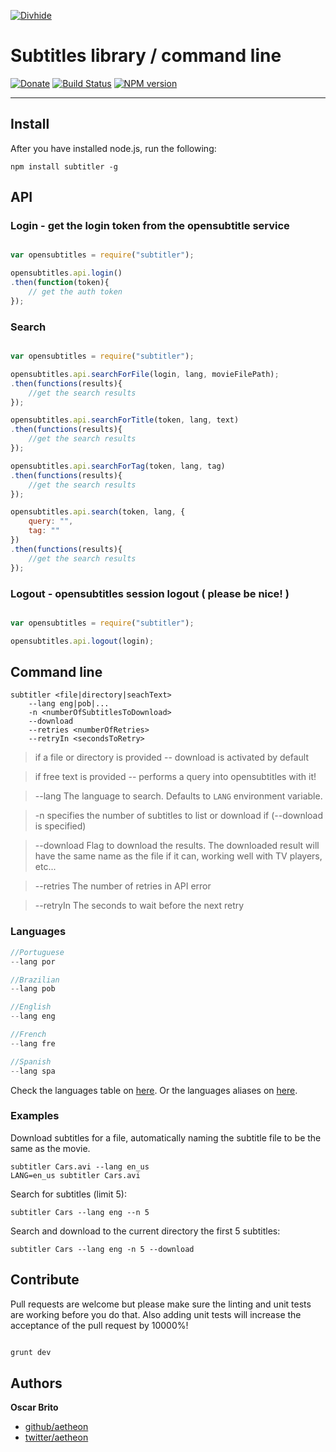 
[![Divhide](http://blog.divhide.com/assets/images/divhide_192px.png)](http://divhide.com/)

# Subtitles library / command line

[![Donate](https://www.paypalobjects.com/en_US/i/btn/btn_donate_LG.gif)](https://www.paypal.com/cgi-bin/webscr?cmd=_s-xclick&hosted_button_id=CJCQT6QZCF8NA)
[![Build Status](https://travis-ci.org/divhide/node-subtitler.svg?branch=master)](https://travis-ci.org/divhide/node-subtitler/)
[![NPM version](https://badge.fury.io/js/subtitler.svg)](http://badge.fury.io/js/subtitler)

---

## Install

After you have installed node.js, run the following:

```shell
npm install subtitler -g
```

## API

### Login - get the login token from the opensubtitle service

```js

var opensubtitles = require("subtitler");

opensubtitles.api.login()
.then(function(token){
	// get the auth token
});
```

### Search

```js

var opensubtitles = require("subtitler");

opensubtitles.api.searchForFile(login, lang, movieFilePath);
.then(functions(results){
	//get the search results
});

opensubtitles.api.searchForTitle(token, lang, text)
.then(functions(results){
	//get the search results
});

opensubtitles.api.searchForTag(token, lang, tag)
.then(functions(results){
	//get the search results
});

opensubtitles.api.search(token, lang, {
	query: "",
	tag: ""
})
.then(functions(results){
	//get the search results
});

```

### Logout - opensubtitles session logout ( please be nice! )

```js

var opensubtitles = require("subtitler");

opensubtitles.api.logout(login);

```

## Command line

```shell
subtitler <file|directory|seachText>
	--lang eng|pob|...
	-n <numberOfSubtitlesToDownload>
	--download
	--retries <numberOfRetries>
	--retryIn <secondsToRetry>
```
> if a file or directory is provided -- download is activated by default

> if free text is provided -- performs a query into opensubtitles with it!

> --lang The language to search. Defaults to `LANG` environment variable.

> -n specifies the number of subtitles to list or download if (--download is specified)

> --download Flag to download the results. The downloaded result will have the same name as the file if it can, working well with TV players, etc...

> --retries The number of retries in API error

> --retryIn The seconds to wait before the next retry


### Languages

```js
//Portuguese
--lang por

//Brazilian
--lang pob

//English
--lang eng

//French
--lang fre

//Spanish
--lang spa
```

Check the languages table on <a href="https://github.com/divhide/node-subtitler/blob/master/langs.dump.txt">here</a>.
Or the languages aliases on <a href="https://github.com/divhide/node-subtitler/blob/master/lib/LanguagesAliases.js">here</a>.

### Examples

Download subtitles for a file, automatically naming the subtitle file to be the
same as the movie.

```shell
subtitler Cars.avi --lang en_us
LANG=en_us subtitler Cars.avi
```

Search for subtitles (limit 5):

```shell
subtitler Cars --lang eng --n 5
```

Search and download to the current directory the first 5 subtitles:

```shell
subtitler Cars --lang eng -n 5 --download
```

## Contribute

Pull requests are welcome but please make sure the linting and unit tests are working before you
do that. Also adding unit tests will increase the acceptance of the pull request by 10000%!

``` bash

grunt dev

```


## Authors

**Oscar Brito**

+ [github/aetheon](https://github.com/aetheon)
+ [twitter/aetheon](http://twitter.com/aetheon)
